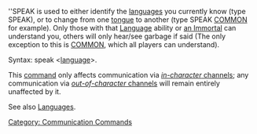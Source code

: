''SPEAK is used to either identify the
[languages](:Category:_Languages "wikilink") you currently know (type
SPEAK), or to change from one [tongue](:Category:_Languages "wikilink")
to another (type SPEAK [COMMON](Common_Language "wikilink") for
example). Only those with that
[Language](:Category:_Languages "wikilink") ability or [an
Immortal](:Category:_Immortals "wikilink") can understand you, others
will only hear/see garbage if said (The only exception to this is
[COMMON](Common_Language "wikilink"), which all players can understand).

Syntax: speak \<[language](:Category:_Languages "wikilink")\>.

This [command](:Category:_Commands "wikilink") only affects
communication via [*in-character*
channels](:Category:_In-Character_Channels "wikilink"); any
communication via [*out-of-character*
channels](:Category:_Out-of-Character_Channels "wikilink") will remain
entirely unaffected by it.

See also [Languages](:Category:_Languages "wikilink").

[Category: Communication
Commands](Category:_Communication_Commands "wikilink")
